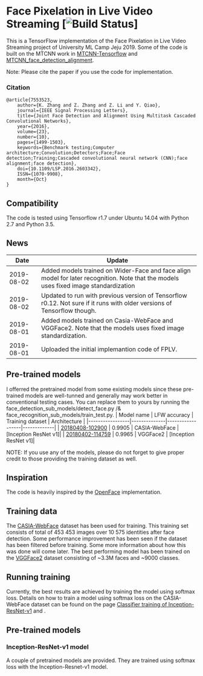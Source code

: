 # Face Pixelation in Live Video Streaming [![Build Status][travis-image]]

[travis-image]: http://travis-ci.org/davidsandberg/facenet.svg?branch=master

This is a TensorFlow implementation of the Face Pixelation in Live Video Streaming project of University ML Camp Jeju 2019. Some of the code is built on the MTCNN work in [MTCNN-Tensorflow](https://github.com/AITTSMD/MTCNN-Tensorflow) and [MTCNN_face_detection_alignment](https://github.com/kpzhang93/MTCNN_face_detection_alignment).

Note: Please cite the paper if you use the code for implementation.
### Citation
    @article{7553523,
        author={K. Zhang and Z. Zhang and Z. Li and Y. Qiao}, 
        journal={IEEE Signal Processing Letters}, 
        title={Joint Face Detection and Alignment Using Multitask Cascaded Convolutional Networks}, 
        year={2016}, 
        volume={23}, 
        number={10}, 
        pages={1499-1503}, 
        keywords={Benchmark testing;Computer architecture;Convolution;Detectors;Face;Face detection;Training;Cascaded convolutional neural network (CNN);face alignment;face detection}, 
        doi={10.1109/LSP.2016.2603342}, 
        ISSN={1070-9908}, 
        month={Oct}
    }
    
## Compatibility
The code is tested using Tensorflow r1.7 under Ubuntu 14.04 with Python 2.7 and Python 3.5. 
## News
| Date     | Update |
|----------|--------|
| 2019-08-02 | Added models trained on Wider-Face and face align model for later recognition. Note that the models uses fixed image standardization|
| 2019-08-02 | Updated to run with previous version of Tensorflow r0.12. Not sure if it runs with older versions of Tensorflow though.|
| 2019-08-01 | Added models trained on Casia-WebFace and VGGFace2. Note that the models uses fixed image standardization.|
| 2019-08-01 | Uploaded the initial implemantion code of FPLV.|

## Pre-trained models
I offerred the pretrained model from some existing models since these pre-trained models are well-tunned and generally may work better in conventional testing cases. You can replace them to yours by running the face_detection_sub_models/detect_face.py /& face_recognition_sub_models/train_test.py.
| Model name      | LFW accuracy | Training dataset | Architecture |
|-----------------|--------------|------------------|-------------|
| [20180408-102900](https://drive.google.com/open?id=1R77HmFADxe87GmoLwzfgMu_HY0IhcyBz) | 0.9905        | CASIA-WebFace    | [Inception ResNet v1]|
| [20180402-114759](https://drive.google.com/open?id=1EXPBSXwTaqrSC0OhUdXNmKSh9qJUQ55-) | 0.9965        | VGGFace2      | [Inception ResNet v1]|

NOTE: If you use any of the models, please do not forget to give proper credit to those providing the training dataset as well.

## Inspiration
The code is heavily inspired by the [OpenFace](https://github.com/cmusatyalab/openface) implementation.

## Training data
The [CASIA-WebFace](http://www.cbsr.ia.ac.cn/english/CASIA-WebFace-Database.html) dataset has been used for training. This training set consists of total of 453 453 images over 10 575 identities after face detection. Some performance improvement has been seen if the dataset has been filtered before training. Some more information about how this was done will come later.
The best performing model has been trained on the [VGGFace2](https://www.robots.ox.ac.uk/~vgg/data/vgg_face2/) dataset consisting of ~3.3M faces and ~9000 classes.

## Running training
Currently, the best results are achieved by training the model using softmax loss. Details on how to train a model using softmax loss on the CASIA-WebFace dataset can be found on the page [Classifier training of Inception-ResNet-v1](https://github.com/davidsandberg/facenet/wiki/Classifier-training-of-inception-resnet-v1) and .

## Pre-trained models
### Inception-ResNet-v1 model
A couple of pretrained models are provided. They are trained using softmax loss with the Inception-Resnet-v1 model.
